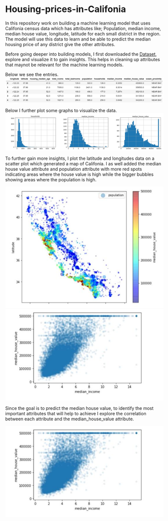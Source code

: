 # Housing-prices-in-Califonia
In this repository work on building a machine learning model that uses Califonia census data which has attributes like; Population, median income, median house value, longitude, latitude for each small district in the region.
The model will use this data to learn and be able to predict the median housing price of any district give the other attributes.

Before going deeper into building models, I first downloaded the [Dataset]( https://raw.githubusercontent.com/ageron/handson-ml2/master/datasets/housing/housing.tgz), explore and visualize it to gain insights. This helps in cleaning up attributes that maynot be relevant for the machine learning models.

Below we see the entries.
![Data](data_columns.JPG)

Below I further plot some graphs to visualize the data.
![Data](Graphs.JPG)

To further gain more insights, I plot the latitude and longitudes data on a scatter plot which generated a map of Califonia. I as well added the median house value attribute and population attribute with more red spots indicating areas where the house value is high while the bigger bubbles showing areas where the population is high.

![Data](Visualization1.JPG)![Data](Viz1.jpg)

Since the goal is to predict the median house value, to identify the most important attributes that will help to achieve I explore the correlation between each attribute and the median_house_value attribute.

![Data](Viz1.jpg)
